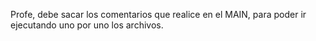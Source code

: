 Profe, debe sacar los comentarios que realice en el MAIN, para poder ir ejecutando uno por uno los archivos.
